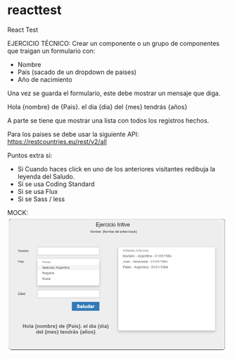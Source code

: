 # reacttest
React Test

EJERCICIO TÉCNICO:
Crear un componente o un grupo de componentes que traigan un formulario con:

- Nombre
- Pais (sacado de un dropdown de paises)
- Año de nacimiento

Una vez se guarda el formulario, este debe mostrar un mensaje que diga.

Hola {nombre} de {Pais}. el dia {dia} del {mes} tendrás {años}

A parte se tiene que mostrar una lista con todos los registros hechos. 

Para los paises se debe usar la siguiente API:
https://restcountries.eu/rest/v2/all

Puntos extra si:

- Si Cuando haces click en uno de los anteriores visitantes redibuja la leyenda del Saludo.
- Si se usa Coding Standard
- Si se usa Flux
- Si se Sass / less

MOCK: 
<img src="img/demo.png" />
